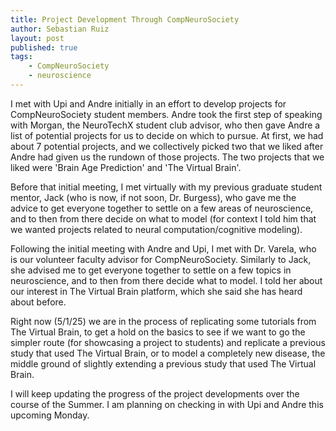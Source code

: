 ```yaml
---
title: Project Development Through CompNeuroSociety
author: Sebastian Ruiz
layout: post
published: true
tags: 
    - CompNeuroSociety
    - neuroscience
---
```


I met with Upi and Andre initially in an effort to develop projects for CompNeuroSociety student members. Andre took the first step of speaking with Morgan, the NeuroTechX student club advisor, who then gave Andre a list of potential projects for us to decide on which to pursue. At first, we had about 7 potential projects, and we collectively picked two that we liked after Andre had given us the rundown of those projects. The two projects that we liked were 'Brain Age Prediction' and 'The Virtual Brain'.

Before that initial meeting, I met virtually with my previous graduate student mentor, Jack (who is now, if not soon, Dr. Burgess), who gave me the advice to get everyone together to settle on a few areas of neuroscience, and to then from there decide on what to model (for context I told him that we wanted projects related to neural computation/cognitive modeling). 

Following the initial meeting with Andre and Upi, I met with Dr. Varela, who is our volunteer faculty advisor for CompNeuroSociety. Similarly to Jack, she advised me to get everyone together to settle on a few topics in neuroscience, and to then from there decide what to model. I told her about our interest in The Virtual Brain platform, which she said she has heard about before.

Right now (5/1/25) we are in the process of replicating some tutorials from The Virtual Brain, to get a hold on the basics to see if we want to go the simpler route (for showcasing a project to students) and replicate a previous study that used The Virtual Brain, or to model a completely new disease, the middle ground of slightly extending a previous study that used The Virtual Brain.

I will keep updating the progress of the project developments over the course of the Summer. I am planning on checking in with Upi and Andre this upcoming Monday.